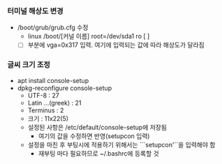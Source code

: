 ### 터미널 해상도 변경
- /boot/grub/grub.cfg 수정
  - linux /boot/[커널 이름] root=/dev/sda1 ro [ ]
  - [ ] 부분에 vga=0x317 입력. 여기에 입력되는 값에 따라 해상도가 달라짐

### 글씨 크기 조정
- apt install console-setup
- dpkg-reconfigure console-setup
  - UTF-8 : 27
  - Latin ...(greek) : 21
  - Terminus : 2
  - 크기 : 11x22(5)
  - 설정된 사항은 /etc/default/console-setup에 저장됨
    - 여기의 값을 수정하면 반영(setupcon 입력)
  - 설정을 마친 후 부팅시에 적용하기 위해서는 ```setupcon'``을 입력해야 함
    - 재부팅 마다 필요하므로 ~/.bashrc에 등록할 것
